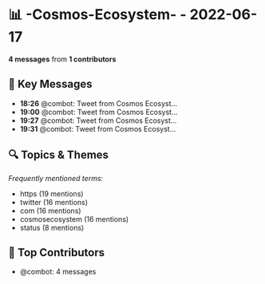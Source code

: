 # 📊 -Cosmos-Ecosystem- - 2022-06-17
**4 messages** from **1 contributors**

## 💬 Key Messages
- **18:26** @combot: [‌‌‌‌‎⁠](https://twitter.com/CosmosEcosystem/status/1537864184137977857)Tweet from Cosmos Ecosyst...
- **19:00** @combot: [‌‌‌‌‎⁠](https://twitter.com/CosmosEcosystem/status/1537872689582546944)Tweet from Cosmos Ecosyst...
- **19:27** @combot: [‌‌‌‌‎⁠](https://twitter.com/CosmosEcosystem/status/1537879708427165698)Tweet from Cosmos Ecosyst...
- **19:31** @combot: [‌‌‌‌‎⁠](https://twitter.com/CosmosEcosystem/status/1537880525087444994)Tweet from Cosmos Ecosyst...

## 🔍 Topics & Themes
*Frequently mentioned terms:*
- https (19 mentions)
- twitter (16 mentions)
- com (16 mentions)
- cosmosecosystem (16 mentions)
- status (8 mentions)

## 👥 Top Contributors
- @combot: 4 messages